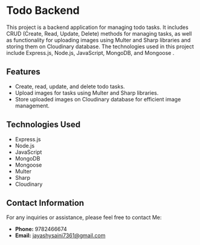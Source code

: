 # Todo Backend

This project is a backend application for managing todo tasks. It includes CRUD (Create, Read, Update, Delete) methods for managing tasks, as well as functionality for uploading images using Multer and Sharp libraries and storing them on Cloudinary database. The technologies used in this project include Express.js, Node.js, JavaScript, MongoDB, and Mongoose .

## Features

- Create, read, update, and delete todo tasks.
- Upload images for tasks using Multer and Sharp libraries.
- Store uploaded images on Cloudinary database for efficient image management.

## Technologies Used

- Express.js
- Node.js
- JavaScript
- MongoDB
- Mongoose
- Multer
- Sharp
- Cloudinary

## Contact Information

For any inquiries or assistance, please feel free to contact Me:

- **Phone:** 9782466674
- **Email:** jayashysaini7361@gmail.com
